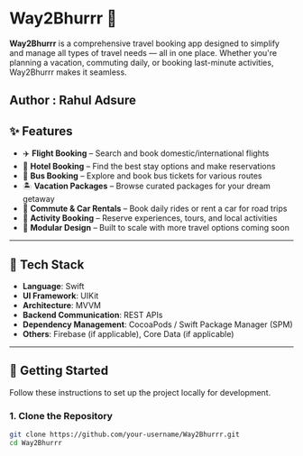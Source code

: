 # Way2Bhurrr 🚀

**Way2Bhurrr** is a comprehensive travel booking app designed to simplify and manage all types of travel needs — all in one place. Whether you're planning a vacation, commuting daily, or booking last-minute activities, Way2Bhurrr makes it seamless.

Author : Rahul Adsure
---

## ✨ Features

- ✈️ **Flight Booking** – Search and book domestic/international flights
- 🏨 **Hotel Booking** – Find the best stay options and make reservations
- 🚌 **Bus Booking** – Explore and book bus tickets for various routes
- 🏝️ **Vacation Packages** – Browse curated packages for your dream getaway
- 🚗 **Commute & Car Rentals** – Book daily rides or rent a car for road trips
- 🎯 **Activity Booking** – Reserve experiences, tours, and local activities
- 🔄 **Modular Design** – Built to scale with more travel options coming soon

---

## 🧰 Tech Stack

- **Language**: Swift
- **UI Framework**: UIKit
- **Architecture**: MVVM
- **Backend Communication**: REST APIs
- **Dependency Management**: CocoaPods / Swift Package Manager (SPM)
- **Others**: Firebase (if applicable), Core Data (if applicable)

---

## 🚀 Getting Started

Follow these instructions to set up the project locally for development.

### 1. Clone the Repository

```bash
git clone https://github.com/your-username/Way2Bhurrr.git
cd Way2Bhurrr
